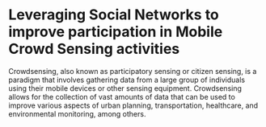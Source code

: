 # Leveraging Social Networks to improve participation in Mobile Crowd Sensing activities

Crowdsensing, also known as participatory sensing or citizen sensing, is a paradigm that involves gathering data from a large group of individuals using their mobile devices or other sensing equipment. Crowdsensing allows for the collection of vast amounts of data that can be used to improve various aspects of urban planning, transportation, healthcare, and environmental monitoring, among others. 

